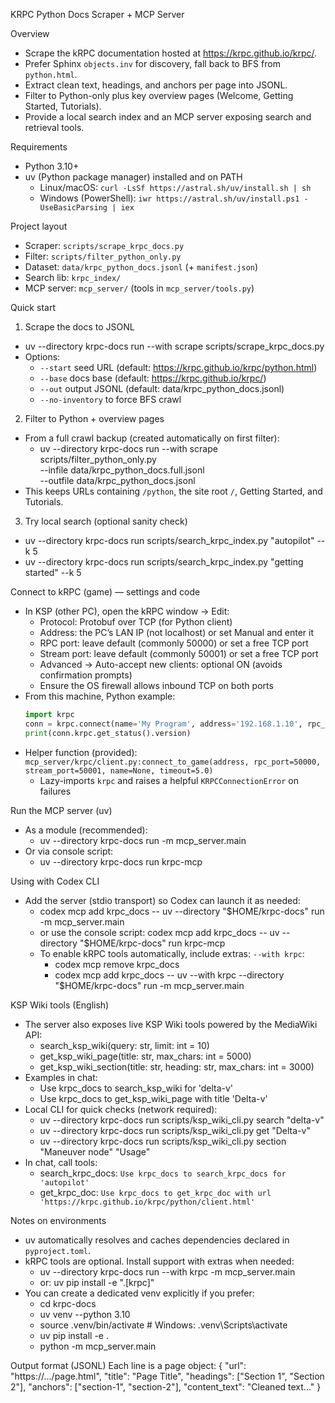 KRPC Python Docs Scraper + MCP Server

Overview
- Scrape the kRPC documentation hosted at https://krpc.github.io/krpc/.
- Prefer Sphinx `objects.inv` for discovery, fall back to BFS from `python.html`.
- Extract clean text, headings, and anchors per page into JSONL.
- Filter to Python-only plus key overview pages (Welcome, Getting Started, Tutorials).
- Provide a local search index and an MCP server exposing search and retrieval tools.

Requirements
- Python 3.10+
- uv (Python package manager) installed and on PATH
  - Linux/macOS: `curl -LsSf https://astral.sh/uv/install.sh | sh`
  - Windows (PowerShell): `iwr https://astral.sh/uv/install.ps1 -UseBasicParsing | iex`

Project layout
- Scraper: `scripts/scrape_krpc_docs.py`
- Filter: `scripts/filter_python_only.py`
- Dataset: `data/krpc_python_docs.jsonl` (+ `manifest.json`)
- Search lib: `krpc_index/`
- MCP server: `mcp_server/` (tools in `mcp_server/tools.py`)

Quick start
1) Scrape the docs to JSONL
- uv --directory krpc-docs run --with scrape scripts/scrape_krpc_docs.py
- Options:
  - `--start` seed URL (default: https://krpc.github.io/krpc/python.html)
  - `--base` docs base (default: https://krpc.github.io/krpc/)
  - `--out` output JSONL (default: data/krpc_python_docs.jsonl)
  - `--no-inventory` to force BFS crawl

2) Filter to Python + overview pages
- From a full crawl backup (created automatically on first filter):
  - uv --directory krpc-docs run --with scrape scripts/filter_python_only.py \
      --infile data/krpc_python_docs.full.jsonl \
      --outfile data/krpc_python_docs.jsonl
- This keeps URLs containing `/python`, the site root `/`, Getting Started, and Tutorials.

3) Try local search (optional sanity check)
- uv --directory krpc-docs run scripts/search_krpc_index.py "autopilot" --k 5
 - uv --directory krpc-docs run scripts/search_krpc_index.py "getting started" --k 5

Connect to kRPC (game) — settings and code
- In KSP (other PC), open the kRPC window → Edit:
  - Protocol: Protobuf over TCP (for Python client)
  - Address: the PC’s LAN IP (not localhost) or set Manual and enter it
  - RPC port: leave default (commonly 50000) or set a free TCP port
  - Stream port: leave default (commonly 50001) or set a free TCP port
  - Advanced → Auto-accept new clients: optional ON (avoids confirmation prompts)
  - Ensure the OS firewall allows inbound TCP on both ports
- From this machine, Python example:
  ```py
  import krpc
  conn = krpc.connect(name='My Program', address='192.168.1.10', rpc_port=50000, stream_port=50001)
  print(conn.krpc.get_status().version)
  ```
- Helper function (provided): `mcp_server/krpc/client.py:connect_to_game(address, rpc_port=50000, stream_port=50001, name=None, timeout=5.0)`
  - Lazy-imports `krpc` and raises a helpful `KRPCConnectionError` on failures

Run the MCP server (uv)
- As a module (recommended):
  - uv --directory krpc-docs run -m mcp_server.main
- Or via console script:
  - uv --directory krpc-docs run krpc-mcp

Using with Codex CLI
- Add the server (stdio transport) so Codex can launch it as needed:
  - codex mcp add krpc_docs -- uv --directory "$HOME/krpc-docs" run -m mcp_server.main
  - or use the console script: codex mcp add krpc_docs -- uv --directory "$HOME/krpc-docs" run krpc-mcp
  - To enable kRPC tools automatically, include extras: `--with krpc`:
    - codex mcp remove krpc_docs
    - codex mcp add krpc_docs -- uv --with krpc --directory "$HOME/krpc-docs" run -m mcp_server.main

KSP Wiki tools (English)
- The server also exposes live KSP Wiki tools powered by the MediaWiki API:
  - search_ksp_wiki(query: str, limit: int = 10)
  - get_ksp_wiki_page(title: str, max_chars: int = 5000)
  - get_ksp_wiki_section(title: str, heading: str, max_chars: int = 3000)
- Examples in chat:
  - Use krpc_docs to search_ksp_wiki for 'delta-v'
  - Use krpc_docs to get_ksp_wiki_page with title 'Delta-v'
- Local CLI for quick checks (network required):
  - uv --directory krpc-docs run scripts/ksp_wiki_cli.py search "delta-v"
  - uv --directory krpc-docs run scripts/ksp_wiki_cli.py get "Delta-v"
  - uv --directory krpc-docs run scripts/ksp_wiki_cli.py section "Maneuver node" "Usage"
- In chat, call tools:
  - search_krpc_docs: `Use krpc_docs to search_krpc_docs for 'autopilot'`
  - get_krpc_doc: `Use krpc_docs to get_krpc_doc with url 'https://krpc.github.io/krpc/python/client.html'`

Notes on environments
- uv automatically resolves and caches dependencies declared in `pyproject.toml`.
- kRPC tools are optional. Install support with extras when needed:
  - uv --directory krpc-docs run --with krpc -m mcp_server.main
  - or: uv pip install -e ".[krpc]"
- You can create a dedicated venv explicitly if you prefer:
  - cd krpc-docs
  - uv venv --python 3.10
  - source .venv/bin/activate  # Windows: .venv\Scripts\activate
  - uv pip install -e .
  - python -m mcp_server.main

Output format (JSONL)
Each line is a page object:
{
  "url": "https://.../page.html",
  "title": "Page Title",
  "headings": ["Section 1", "Section 2"],
  "anchors": ["section-1", "section-2"],
  "content_text": "Cleaned text..."
}
